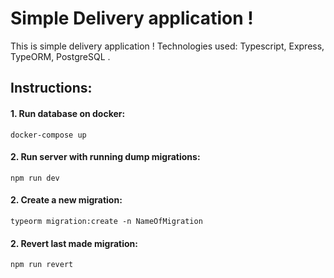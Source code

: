 # Simple Delivery application !

This is simple delivery application !
Technologies used: Typescript, Express, TypeORM, PostgreSQL .

## Instructions:

#### 1. Run database on docker:

    docker-compose up

#### 2. Run server with running dump migrations:

    npm run dev

#### 2. Create a new migration:

    typeorm migration:create -n NameOfMigration

#### 2. Revert last made migration:

    npm run revert

